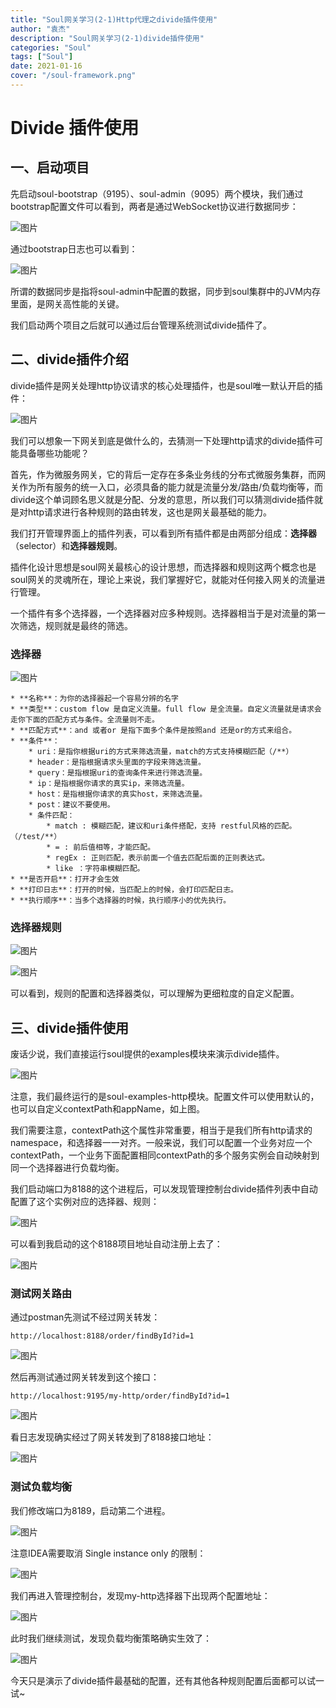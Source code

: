 ```yaml
---
title: "Soul网关学习(2-1)Http代理之divide插件使用"
author: "袁杰"
description: "Soul网关学习(2-1)divide插件使用"
categories: "Soul"
tags: ["Soul"]
date: 2021-01-16
cover: "/soul-framework.png"
---
```


# Divide 插件使用

## 一、启动项目

先启动soul-bootstrap（9195）、soul-admin（9095）两个模块，我们通过bootstrap配置文件可以看到，两者是通过WebSocket协议进行数据同步：

![图片](https://uploader.shimo.im/f/nGr4Gtt1RDaxFZhp.png!thumbnail?fileGuid=fGQAODvCNjs7kNIH)

通过bootstrap日志也可以看到：

![图片](https://uploader.shimo.im/f/cvJNUI1WLaJEk0Pe.png!thumbnail?fileGuid=fGQAODvCNjs7kNIH)

所谓的数据同步是指将soul-admin中配置的数据，同步到soul集群中的JVM内存里面，是网关高性能的关键。

我们启动两个项目之后就可以通过后台管理系统测试divide插件了。

## 二、divide插件介绍

divide插件是网关处理http协议请求的核心处理插件，也是soul唯一默认开启的插件：

![图片](https://uploader.shimo.im/f/0CIBpm0YatPSWUUu.png!thumbnail?fileGuid=fGQAODvCNjs7kNIH)

我们可以想象一下网关到底是做什么的，去猜测一下处理http请求的divide插件可能具备哪些功能呢？

首先，作为微服务网关，它的背后一定存在多条业务线的分布式微服务集群，而网关作为所有服务的统一入口，必须具备的能力就是流量分发/路由/负载均衡等，而divide这个单词顾名思义就是分配、分发的意思，所以我们可以猜测divide插件就是对http请求进行各种规则的路由转发，这也是网关最基础的能力。

我们打开管理界面上的插件列表，可以看到所有插件都是由两部分组成：**选择器**（selector）和**选择器规则**。

插件化设计思想是soul网关最核心的设计思想，而选择器和规则这两个概念也是soul网关的灵魂所在，理论上来说，我们掌握好它，就能对任何接入网关的流量进行管理。

一个插件有多个选择器，一个选择器对应多种规则。选择器相当于是对流量的第一次筛选，规则就是最终的筛选。

### 选择器

![图片](https://uploader.shimo.im/f/KlNWtqo6shqyJYWZ.png!thumbnail?fileGuid=fGQAODvCNjs7kNIH)

    * **名称**：为你的选择器起一个容易分辨的名字
    * **类型**：custom flow 是自定义流量。full flow 是全流量。自定义流量就是请求会走你下面的匹配方式与条件。全流量则不走。
    * **匹配方式**：and 或者or 是指下面多个条件是按照and 还是or的方式来组合。
    * **条件**：
        * uri：是指你根据uri的方式来筛选流量，match的方式支持模糊匹配（/**）
        * header：是指根据请求头里面的字段来筛选流量。
        * query：是指根据uri的查询条件来进行筛选流量。
        * ip：是指根据你请求的真实ip，来筛选流量。
        * host：是指根据你请求的真实host，来筛选流量。
        * post：建议不要使用。
        * 条件匹配：
            * match : 模糊匹配，建议和uri条件搭配，支持 restful风格的匹配。（/test/**）
            * = : 前后值相等，才能匹配。
            * regEx : 正则匹配，表示前面一个值去匹配后面的正则表达式。
            * like ：字符串模糊匹配。
    * **是否开启**：打开才会生效
    * **打印日志**：打开的时候，当匹配上的时候，会打印匹配日志。
    * **执行顺序**：当多个选择器的时候，执行顺序小的优先执行。
### 选择器规则

![图片](https://uploader.shimo.im/f/If4ekdjZ1T0j11fy.png!thumbnail?fileGuid=fGQAODvCNjs7kNIH)

![图片](https://uploader.shimo.im/f/CTJJ5j55VhfIxVsS.png!thumbnail?fileGuid=fGQAODvCNjs7kNIH)

可以看到，规则的配置和选择器类似，可以理解为更细粒度的自定义配置。

## 三、divide插件使用

废话少说，我们直接运行soul提供的examples模块来演示divide插件。

![图片](https://uploader.shimo.im/f/8i3YFAMvzXsKJg7o.png!thumbnail?fileGuid=fGQAODvCNjs7kNIH)

注意，我们最终运行的是soul-examples-http模块。配置文件可以使用默认的，也可以自定义contextPath和appName，如上图。

我们需要注意，contextPath这个属性非常重要，相当于是我们所有http请求的namespace，和选择器一一对齐。一般来说，我们可以配置一个业务对应一个contextPath，一个业务下面配置相同contextPath的多个服务实例会自动映射到同一个选择器进行负载均衡。

我们启动端口为8188的这个进程后，可以发现管理控制台divide插件列表中自动配置了这个实例对应的选择器、规则：

![图片](https://uploader.shimo.im/f/ozvPWCqVaXEGwG2E.png!thumbnail?fileGuid=fGQAODvCNjs7kNIH)

可以看到我启动的这个8188项目地址自动注册上去了：

![图片](https://uploader.shimo.im/f/MzTmhBkyZSRIiPAp.png!thumbnail?fileGuid=fGQAODvCNjs7kNIH)

### 测试网关路由

通过postman先测试不经过网关转发：

```plain
http://localhost:8188/order/findById?id=1
```
![图片](https://uploader.shimo.im/f/OJi1lpFiwlHN53EE.png!thumbnail?fileGuid=fGQAODvCNjs7kNIH)

然后再测试通过网关转发到这个接口：

```plain
http://localhost:9195/my-http/order/findById?id=1
```
![图片](https://uploader.shimo.im/f/8p4u4OKuWp3inEVh.png!thumbnail?fileGuid=fGQAODvCNjs7kNIH)

看日志发现确实经过了网关转发到了8188接口地址：

![图片](https://uploader.shimo.im/f/iE6V4aNqbaaUQz2K.png!thumbnail?fileGuid=fGQAODvCNjs7kNIH)

### 测试负载均衡

我们修改端口为8189，启动第二个进程。

![图片](https://uploader.shimo.im/f/arghWSgrccJ5262m.png!thumbnail?fileGuid=fGQAODvCNjs7kNIH)

注意IDEA需要取消 Single instance only 的限制：

![图片](https://uploader.shimo.im/f/cMdvwK0RI7AxmLf6.png!thumbnail?fileGuid=fGQAODvCNjs7kNIH)

我们再进入管理控制台，发现my-http选择器下出现两个配置地址：

![图片](https://uploader.shimo.im/f/nC35SJOlCZnNIrAz.png!thumbnail?fileGuid=fGQAODvCNjs7kNIH)

此时我们继续测试，发现负载均衡策略确实生效了：

![图片](https://uploader.shimo.im/f/int2660TqS1nAkYB.png!thumbnail?fileGuid=fGQAODvCNjs7kNIH)

今天只是演示了divide插件最基础的配置，还有其他各种规则配置后面都可以试一试~

